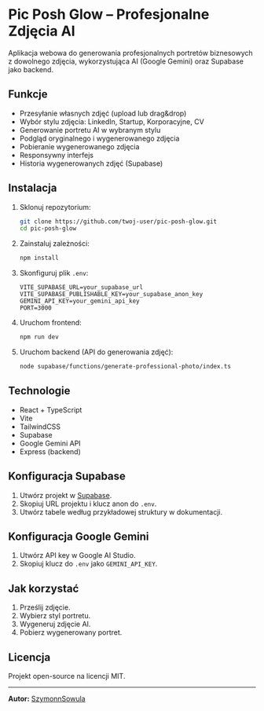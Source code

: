 # Pic Posh Glow – Profesjonalne Zdjęcia AI

Aplikacja webowa do generowania profesjonalnych portretów biznesowych z dowolnego zdjęcia, wykorzystująca AI (Google Gemini) oraz Supabase jako backend.

## Funkcje

- Przesyłanie własnych zdjęć (upload lub drag&drop)
- Wybór stylu zdjęcia: LinkedIn, Startup, Korporacyjne, CV
- Generowanie portretu AI w wybranym stylu
- Podgląd oryginalnego i wygenerowanego zdjęcia
- Pobieranie wygenerowanego zdjęcia
- Responsywny interfejs
- Historia wygenerowanych zdjęć (Supabase)

## Instalacja

1. Sklonuj repozytorium:
   ```sh
   git clone https://github.com/twoj-user/pic-posh-glow.git
   cd pic-posh-glow
   ```

2. Zainstaluj zależności:
   ```sh
   npm install
   ```

3. Skonfiguruj plik `.env`:
   ```
   VITE_SUPABASE_URL=your_supabase_url
   VITE_SUPABASE_PUBLISHABLE_KEY=your_supabase_anon_key
   GEMINI_API_KEY=your_gemini_api_key
   PORT=3000
   ```

4. Uruchom frontend:
   ```sh
   npm run dev
   ```

5. Uruchom backend (API do generowania zdjęć):
   ```sh
   node supabase/functions/generate-professional-photo/index.ts
   ```

## Technologie

- React + TypeScript
- Vite
- TailwindCSS
- Supabase
- Google Gemini API
- Express (backend)

## Konfiguracja Supabase

1. Utwórz projekt w [Supabase](https://supabase.com/).
2. Skopiuj URL projektu i klucz anon do `.env`.
3. Utwórz tabele według przykładowej struktury w dokumentacji.

## Konfiguracja Google Gemini

1. Utwórz API key w Google AI Studio.
2. Skopiuj klucz do `.env` jako `GEMINI_API_KEY`.

## Jak korzystać

1. Prześlij zdjęcie.
2. Wybierz styl portretu.
3. Wygeneruj zdjęcie AI.
4. Pobierz wygenerowany portret.

## Licencja

Projekt open-source na licencji MIT.

---

**Autor:** [SzymonnSowula](https://github.com/SzymonnSowula)
